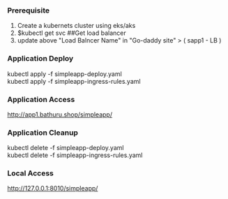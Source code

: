 
### Prerequisite
1. Create a kubernets cluster using eks/aks <br>
2. $kubectl get svc    ##Get load balancer <br>
3. update above "Load Balncer Name" in  "Go-daddy site"   >  ( sapp1 - LB )

### Application Deploy
kubectl apply -f simpleapp-deploy.yaml <br>
kubectl apply -f simpleapp-ingress-rules.yaml

### Application Access
http://app1.bathuru.shop/simpleapp/

### Application Cleanup

kubectl delete -f simpleapp-deploy.yaml <br>
kubectl delete -f simpleapp-ingress-rules.yaml

### Local Access
http://127.0.0.1:8010/simpleapp/
